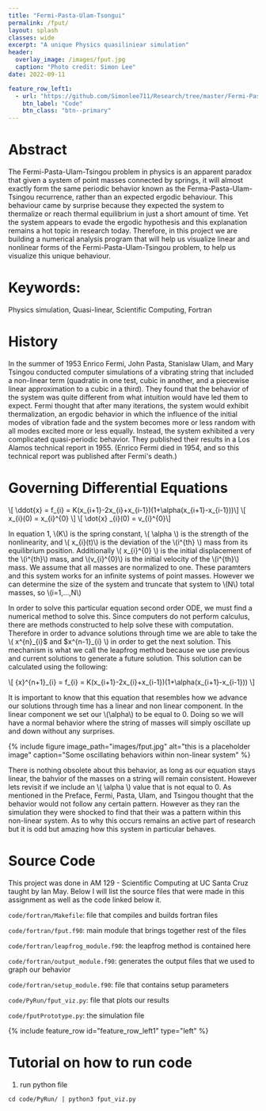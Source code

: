 ```yaml
---
title: "Fermi-Pasta-Ulam-Tsongui"
permalink: /fput/
layout: splash 
classes: wide
excerpt: "A unique Physics quasiliniear simulation"
header:
  overlay_image: /images/fput.jpg
  caption: "Photo credit: Simon Lee"
date: 2022-09-11

feature_row_left1:
  - url: "https://github.com/Simonlee711/Research/tree/master/Fermi-Pasta-Ulam-Tsongu"
    btn_label: "Code"
    btn_class: "btn--primary"
---
```


# Abstract

The Fermi-Pasta-Ulam-Tsingou problem in physics is an apparent paradox that given a system of point masses connected by springs, it will almost exactly form the same periodic behavior known as the Ferma-Pasta-Ulam-Tsingou recurrence, rather than an expected ergodic behaviour. This behaviour came by surprise because they expected the system to thermalize or reach thermal equilibrium in just a short amount of time. Yet the system appears to evade the ergodic hypothesis and this explanation remains a hot topic in research today. Therefore, in this project we are building a numerical analysis program that will help us visualize linear and nonlinear forms of the Fermi-Pasta-Ulam-Tsingou problem, to help us visualize this unique behaviour.

# Keywords: 

Physics simulation, Quasi-linear, Scientific Computing, Fortran

# History

In the summer of 1953 Enrico Fermi, John Pasta, Stanislaw Ulam, and Mary Tsingou conducted computer simulations of a vibrating string that included a non-linear term (quadratic in one test, cubic in another, and a piecewise linear approximation to a cubic in a third). They found that the behavior of the system was quite different from what intuition would have led them to expect. Fermi thought that after many iterations, the system would exhibit thermalization, an ergodic behavior in which the influence of the initial modes of vibration fade and the system becomes more or less random with all modes excited more or less equally. Instead, the system exhibited a very complicated quasi-periodic behavior. They published their results in a Los Alamos technical report in 1955. (Enrico Fermi died in 1954, and so this technical report was published after Fermi's death.)

# Governing Differential Equations

\\[ \ddot{x} = f_{i} = K(x_{i+1}-2x_{i}+x_{i-1})(1+\alpha(x_{i+1}-x_{i-1}))\\]
\\[ x_{i}(0) = x_{i}^{0} \\]
\\[ \dot{x} \_{i}(0) = v_{i}^{0}\\]

In equation 1, \\(K\\) is the spring constant, \\( \alpha \\) is the strength of the nonlinearity, and \\( x_{i}(t)\\) is the deviation of the \\(i^{th} \\) mass from its equilibrium position. Additionally \\( x_{i}^{0} \\) is the initial displacement of the \\(i^{th}\\) mass, and \\(v_{i}^{0}\\) is the initial velocity of the \\(i^{th}\\) mass. We assume that all masses are normalized to one. These paramters and this system works for an infinite systems of point masses. However we can determine the size of the system and truncate that system to \\(N\\) total masses, so \\(i=1,...,N\\)

In order to solve this particular equation second order ODE, we must find a numerical method to solve this. Since computers do not perform calculus, there are methods constructed to help solve these with computation. Therefore in order to advance solutions through time we are able to take the \\( x^{n}\_{i}$ and $x^{n-1}_{i} \\) in order to get the next solution. This mechanism is what we call the leapfrog method because we use previous and current solutions to generate a future solution. This solution can be calculated using the following:  

\\[ {x}^{n+1}\_{i} = f_{i} = K(x_{i+1}-2x_{i}+x_{i-1})(1+\alpha(x_{i+1}-x_{i-1})) \\]

It is important to know that this equation that resembles how we advance our solutions through time has a linear and non linear component. In the linear component we set our \\(\alpha\\) to be equal to 0. Doing so we will have a normal behavior where the string of masses will simply oscillate up and down without any surprises. 

{% include figure image_path="images/fput.jpg" alt="this is a placeholder image" caption="Some oscillating behaviors within non-linear system" %}

There is nothing obsolete about this behavior, as long as our equation stays linear, the bahvior of the masses on a string will remain consistent. However lets revisit if we include an \\( \alpha \\) value that is not equal to 0. As mentioned in the Preface, Fermi, Pasta, Ulam, and Tsingou thought that the behavior would not follow any certain pattern. However as they ran the simulation they were shocked to find that their was a pattern within this non-linear system. As to why this occurs remains an active part of research but it is odd but amazing how this system in particular behaves.


# Source Code

This project was done in AM 129 - Scientific Computing at UC Santa Cruz taught by Ian May. Below I will list the source files that were made in this assignment as well as the code linked below it.

```code/fortran/Makefile```: file that compiles and builds fortran files

```code/fortran/fput.f90```: main module that brings together rest of the files

```code/fortran/leapfrog_module.f90```: the leapfrog method is contained here

```code/fortran/output_module.f90```: generates the output files that we used to graph our behavior

```code/fortran/setup_module.f90```: file that contains setup parameters

```code/PyRun/fput_viz.py```: file that plots our results

```code/fputPrototype.py```: the simulation file

{% include feature_row id="feature_row_left1" type="left" %}




# Tutorial on how to run code

1. run python file

```cd code/PyRun/ | python3 fput_viz.py```


